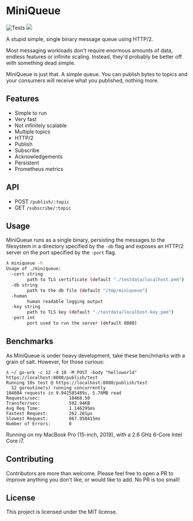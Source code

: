 # MiniQueue

![Tests](https://github.com/tomarrell/miniqueue/workflows/Tests/badge.svg)
<img src="https://img.shields.io/badge/status-WIP-yellow">

A stupid simple, single binary message queue using HTTP/2.

Most messaging workloads don't require enormous amounts of data, endless
features or infinite scaling. Instead, they'd probably be better off with
something dead simple.

MiniQueue is just that. A simple queue. You can publish bytes to topics and your
consumers will receive what you published, nothing more.

## Features

- Simple to run
- Very fast
- Not infinitely scalable
- Multiple topics
- HTTP/2
- Publish
- Subscribe
- Acknowledgements
- Persistent
- Prometheus metrics

## API

- POST `/publish/:topic`
- GET `/subscribe/:topic`

## Usage

MiniQueue runs as a single binary, persisting the messages to the filesystem in
a directory specified by the `-db` flag and exposes an HTTP/2 server on the port
specified by the `-port` flag.

```bash
λ miniqueue -h
Usage of ./miniqueue:
  -cert string
        path to TLS certificate (default "./testdata/localhost.pem")
  -db string
        path to the db file (default "/tmp/miniqueue")
  -human
        human readable logging output
  -key string
        path to TLS key (default "./testdata/localhost-key.pem")
  -port int
        port used to run the server (default 8080)
```

## Benchmarks

As MiniQueue is under heavy development, take these benchmarks with a grain of
salt. However, for those curious:

```
λ ~/ go-wrk -c 12 -d 10 -M POST -body "helloworld" https://localhost:8080/publish/test
Running 10s test @ https://localhost:8080/publish/test
  12 goroutine(s) running concurrently
104084 requests in 9.942585489s, 5.76MB read
Requests/sec:           10468.50
Transfer/sec:           592.94KB
Avg Req Time:           1.146295ms
Fastest Request:        262.281µs
Slowest Request:        867.958415ms
Number of Errors:       0
```

Running on my MacBook Pro (15-inch, 2019), with a 2.6 GHz 6-Core Intel Core i7.

## Contributing

Contributors are more than welcome. Please feel free to open a PR to improve anything you don't like, or would like to add. No PR is too small!

## License

This project is licensed under the MIT license.

